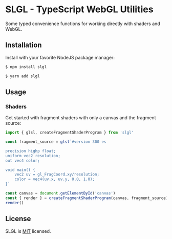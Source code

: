 # SLGL - TypeScript WebGL Utilities

Some typed convenience functions for working directly with shaders and WebGL.

## Installation

Install with your favorite NodeJS package manager:

```bash
$ npm install slgl

$ yarn add slgl
```

## Usage

### Shaders

Get started with fragment shaders with only a canvas and the fragment source:

```ts
import { glsl, createFragmentShaderProgram } from 'slgl'

const fragment_source = glsl`#version 300 es

precision highp float;
uniform vec2 resolution;
out vec4 color;

void main() {
	vec2 uv = gl_FragCoord.xy/resolution;
	color = vec4(uv.x, uv.y, 0.0, 1.0);
}`

const canvas = document.getElementById('canvas')
const { render } = createFragmentShaderProgram(canvas, fragment_source)
render()
```

## License

SLGL is [MIT](LICENSE) licensed.
